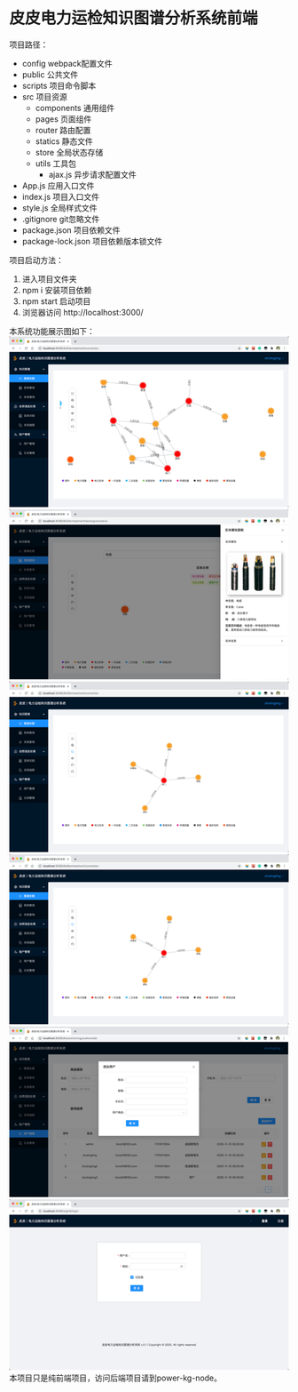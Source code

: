 # 皮皮电力运检知识图谱分析系统前端

项目路径：
- config webpack配置文件
- public 公共文件
- scripts 项目命令脚本
- src 项目资源
    - components   通用组件
    - pages 页面组件
    - router 路由配置
    - statics 静态文件
    - store 全局状态存储
    - utils 工具包
        - ajax.js 异步请求配置文件
- App.js 应用入口文件
- index.js 项目入口文件
- style.js 全局样式文件
- .gitignore git忽略文件
- package.json 项目依赖文件
- package-lock.json 项目依赖版本锁文件


项目启动方法：
1. 进入项目文件夹
2. npm i 安装项目依赖
3. npm start 启动项目
4. 浏览器访问 http://localhost:3000/

本系统功能展示图如下：
![全图查询](./public/imgs/全图查询.png)
![关系查询](./public/imgs/实体及关系查询.png)
![实体查询](./public/imgs/一度关系查询.png)
![一度关系查询](./public/imgs/一度关系查询.png)
![用户管理](./public/imgs/用户管理.png)
![登录](./public/imgs/login.png)
本项目只是纯前端项目，访问后端项目请到power-kg-node。




